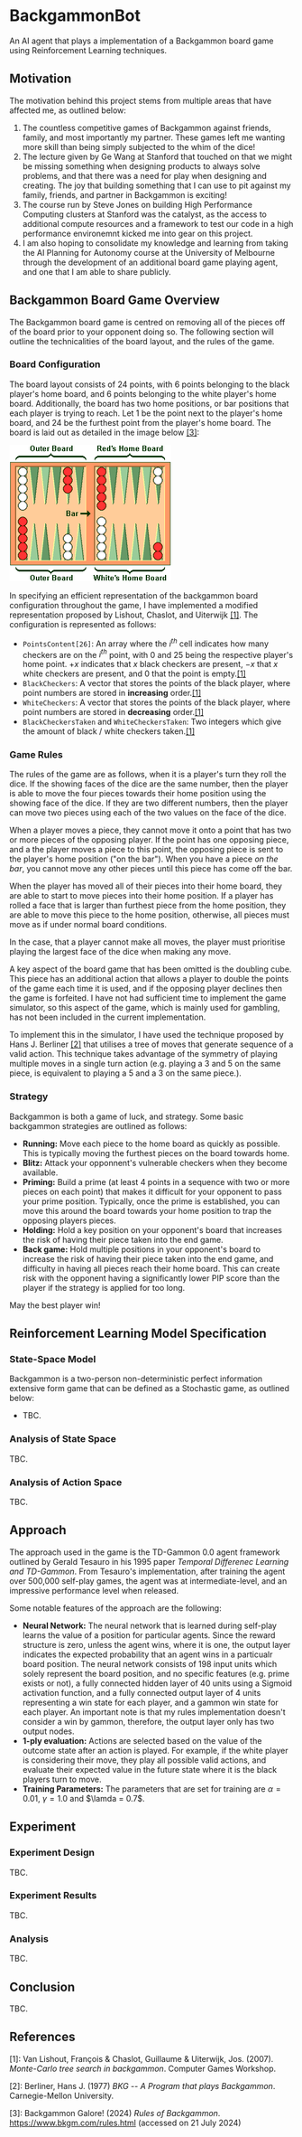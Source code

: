 # BackgammonBot

An AI agent that plays a implementation of a Backgammon board game using Reinforcement Learning techniques.

## Motivation

The motivation behind this project stems from multiple areas that have affected me, as outlined below:

1. The countless competitive games of Backgammon against friends, family, and most importantly my partner. These games left me wanting more skill than being simply subjected to the whim of the dice!
2. The lecture given by Ge Wang at Stanford that touched on that we might be missing something when designing products to always solve problems, and that there was a need for play when designing and creating. The joy that building something that I can use to pit against my family, friends, and partner in Backgammon is exciting!
3. The course run by Steve Jones on building High Performance Computing clusters at Stanford was the catalyst, as the access to additional compute resources and a framework to test our code in a high performance environemnt kicked me into gear on this project.
4. I am also hoping to consolidate my knowledge and learning from taking the AI Planning for Autonomy course at the University of Melbourne through the development of an additional board game playing agent, and one that I am able to share publicly.

## Backgammon Board Game Overview

The Backgammon board game is centred on removing all of the pieces off of the board prior to your opponent doing so. The following section will outline the technicalities of the board layout, and the rules of the game.

### Board Configuration

The board layout consists of 24 points, with 6 points belonging to the black player's home board, and 6 points belonging to the white player's home board. Additionally, the board has two home positions, or bar positions that each player is trying to reach. Let 1 be the point next to the player's home board, and 24 be the furthest point from the player's home board. The board is laid out as detailed in the image below [[3]](#references):

![Backgammon Board Layout](res\bg_board_layout.gif)

In specifying an efficient representation of the backgammon board configuration throughout the game, I have implemented a modified representation proposed by Lishout, Chaslot, and Uiterwijk [[1]](#references). The configuration is represented as follows:

- `PointsContent[26]`: An array where the $i^{th}$ cell indicates how many checkers are on the $i^{th}$ point, with 0 and 25 being the respective player's home point. $+x$ indicates that $x$ black checkers are present, $-x$ that $x$ white checkers are present, and 0 that the point is empty.[[1]](#references)
- `BlackCheckers`: A vector that stores the points of the black player, where point numbers are stored in **increasing** order.[[1]](#references)
- `WhiteCheckers`: A vector that stores the points of the black player, where point numbers are stored in **decreasing** order.[[1]](#references)
- `BlackCheckersTaken` and `WhiteCheckersTaken`: Two integers which give the amount of black / white checkers taken.[[1]](#references)

### Game Rules

The rules of the game are as follows, when it is a player's turn they roll the dice. If the showing faces of the dice are the same number, then the player is able to move the four pieces towards their home position using the showing face of the dice. If they are two different numbers, then the player can move two pieces using each of the two values on the face of the dice.

When a player moves a piece, they cannot move it onto a point that has two or more pieces of the opposing player. If the point has one opposing piece, and a the player moves a piece to this point, the opposing piece is sent to the player's home position ("on the bar"). When you have a piece *on the bar*, you cannot move any other pieces until this piece has come off the bar.

When the player has moved all of their pieces into their home board, they are able to start to move pieces into their home position. If a player has rolled a face that is larger than furthest piece from the home position, they are able to move this piece to the home position, otherwise, all pieces must move as if under normal board conditions.

In the case, that a player cannot make all moves, the player must prioritise playing the largest face of the dice when making any move.

A key aspect of the board game that has been omitted is the doubling cube. This piece has an additional action that allows a player to double the points of the game each time it is used, and if the opposing player declines then the game is forfeited. I have not had sufficient time to implement the game simulator, so this aspect of the game, which is mainly used for gambling, has not been included in the current implementation.

To implement this in the simulator, I have used the technique proposed by Hans J. Berliner [[2]](#references) that utilises a tree of moves that generate sequence of a valid action. This technique takes advantage of the symmetry of playing multiple moves in a single turn action (e.g. playing a 3 and 5 on the same piece, is equivalent to playing a 5 and a 3 on the same piece.).

### Strategy

Backgammon is both a game of luck, and strategy. Some basic backgammon strategies are outlined as follows:

- **Running:** Move each piece to the home board as quickly as possible. This is typically moving the furthest pieces on the board towards home.
- **Blitz:** Attack your opponnent's vulnerable checkers when they become available.
- **Priming:** Build a prime (at least 4 points in a sequence with two or more pieces on each point) that makes it difficult for your opponent to pass your prime position. Typically, once the prime is established, you can move this around the board towards your home position to trap the opposing players pieces.
- **Holding:** Hold a key position on your opponent's board that increases the risk of having their piece taken into the end game.
- **Back game:** Hold multiple positions in your opponent's board to increase the risk of having their piece taken into the end game, and difficulty in having all pieces reach their home board. This can create risk with the opponent having a significantly lower PIP score than the player if the strategy is applied for too long.

May the best player win!

## Reinforcement Learning Model Specification

### State-Space Model

Backgammon is a two-person non-deterministic perfect information extensive form game that can be defined as a Stochastic game, as outlined below:

- TBC.

### Analysis of State Space

TBC.

### Analysis of Action Space

TBC.

## Approach

The approach used in the game is the TD-Gammon 0.0 agent framework outlined by Gerald Tesauro in his 1995 paper *Temporal Differenec Learning and TD-Gammon*. From Tesauro's implementation, after training the agent over 500,000 self-play games, the agent was at intermediate-level, and an impressive performance level when released.

Some notable features of the approach are the following:

- **Neural Network:** The neural network that is learned during self-play learns the value of a position for particular agents. Since the reward structure is zero, unless the agent wins, where it is one, the output layer indicates the expected probability that an agent wins in a particualr board position. The neural network consists of 198 input units which solely represent the board position, and no specific features (e.g. prime exists or not), a fully connected hidden layer of 40 units using a Sigmoid activation function, and a fully connected output layer of 4 units representing a win state for each player, and a gammon win state for each player. An important note is that my rules implementation doesn't consider a win by gammon, therefore, the output layer only has two output nodes.
- **1-ply evaluation:** Actions are selected based on the value of the outcome state after an action is played. For example, if the white player is considering their move, they play all possible valid actions, and evaluate their expected value in the future state where it is the black players turn to move.
- **Training Parameters:** The parameters that are set for training are $\alpha = 0.01$, $\gamma = 1.0$ and $\lamda = 0.7$.

## Experiment

### Experiment Design

TBC.

### Experiment Results

TBC.

### Analysis

TBC.

## Conclusion

TBC.

## References

[1]: Van Lishout, François & Chaslot, Guillaume & Uiterwijk, Jos. (2007). *Monte-Carlo tree search in backgammon*. Computer Games Workshop.

[2]: Berliner, Hans J. (1977) *BKG -- A Program that plays Backgammon*. Carnegie-Mellon University.

[3]: Backgammon Galore! (2024) *Rules of Backgammon*. <https://www.bkgm.com/rules.html> (accessed on 21 July 2024)
